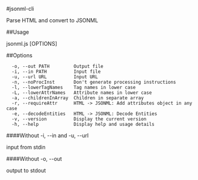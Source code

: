 #jsonml-cli

Parse HTML and convert to JSONML

##Usage

  jsonml.js [OPTIONS]

##Options

```
  -o, --out PATH         Output file
  -i, --in PATH          Input file
  -u, --url URL          Input URL
  -n, --noProcInst       Don't generate processing instructions
  -l, --lowerTagNames    Tag names in lower case
  -L, --lowerAttrNames   Attribute names in lower case
  -a, --childrenInArray  Children in separate array
  -r, --requireAttr      HTML -> JSONML: Add attributes object in any case
  -e, --decodeEntities   HTML -> JSONML: Decode Entities
  -v, --version          Display the current version
  -h, --help             Display help and usage details
```

####Without -i, --in and -u, --url

  input from stdin

####Without -o, --out

  output to stdout
